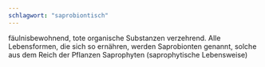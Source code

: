 ```yaml
---
schlagwort: "saprobiontisch"
---
```

fäulnisbewohnend, tote organische Substanzen verzehrend. Alle Lebensformen, die sich so ernähren, werden Saprobionten genannt, solche aus dem Reich der Pflanzen Saprophyten (saprophytische Lebensweise)

